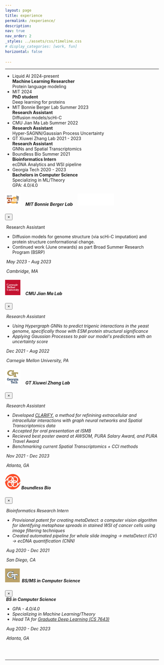 ```yaml
---
layout: page
title: experience
permalink: /experience/
description: 
nav: true
nav_order: 2
_styles: ../assets/css/timeline.css
# display_categories: [work, fun]
horizontal: false

---
```

<link rel="stylesheet" href="../assets/css/timeline.css">

<body>
<hr>
<!-- The Timeline -->

<ul class="timeline">
<!-- Item 1 -->
<li>
	<div class="direction-l" data-toggle="modal" data-target="#liquid">
		<div class="flag-wrapper">
			<span class="flag">Liquid AI</span>
			<span class="time-wrapper"><span class="time">2024-present</span></span>
		</div>
		<div class="desc">
			<b>Machine Learning Researcher</b> <br>
			Protein language modeling <br>
		</div>
	</div>
</li>
<li>
	<div class="direction-r" data-toggle="modal" data-target="#mitphd">
		<div class="flag-wrapper">
			<span class="flag">MIT</span>
			<span class="time-wrapper"><span class="time">2024</span></span>
		</div>
		<div class="desc">
			<b>PhD student</b> <br>
			Deep learning for proteins<br>
		</div>
	</div>
</li>

<li>
	<div class="direction-l" data-toggle="modal" data-target="#mit">
		<div class="flag-wrapper">
			<span class="flag">MIT Bonnie Berger Lab</span>
			<span class="time-wrapper"><span class="time">Summer 2023</span></span>
		</div>
		<div class="desc">
			<b>Research Assistant</b> <br>
			Diffusion models/scHi-C
		</div>
	</div>
</li>

<!-- Item 1 -->
<li>
	<div class="direction-l" data-toggle="modal" data-target="#cmu">
		<div class="flag-wrapper">
			<span class="flag">CMU Jian Ma Lab</span>
			<span class="time-wrapper"><span class="time">Summer 2022</span></span>
		</div>
		<div class="desc">
			<b>Research Assistant</b> <br>
			 Hyper-SAGNN/Gaussian Process Uncertainty
		</div>
	</div>
</li>

<!-- Item 2 -->
<li>
	<div class="direction-l" data-toggle="modal" data-target="#zhang">
		<div class="flag-wrapper">
			<span class="flag">GT Xiuwei Zhang Lab</span>
			<span class="time-wrapper"><span class="time">2021 - 2023</span></span>
		</div>
		<div class="desc">
			<b>Research Assistant</b> <br>
			GNNs and Spatial Transcriptomics<br>
		</div>
	</div>
</li>

<!-- Item 2 -->
<li>
	<div class="direction-l" data-toggle="modal" data-target="#bbi">
		<div class="flag-wrapper">
			<span class="flag">Boundless Bio</span>
			<span class="time-wrapper"><span class="time">Summer 2021</span></span>
		</div>
		<div class="desc">
			<b>Bioinformatics Intern</b> <br>
			ecDNA Analytics and WSI pipeline <br>
		</div>
	</div>
</li>

<!-- Item 3 -->
<li>
	<div class="direction-r" data-toggle="modal" data-target="#gt">
		<div class="flag-wrapper">
			<span class="flag">Georgia Tech</span>
			<span class="time-wrapper"><span class="time">2020 - 2023</span></span>
		</div>
		<div class="desc">
			<b>Bachelors in Computer Science </b> <br>
			Specializing in ML/Theory <br>
			GPA: 4.0/4.0
		</div>
	</div>
</li>

</ul>




<div id="timeline">
	<!-- Timeline Item, copy from here to create various boxes -->
	<div class="modal fade" id="mit" tabindex="-1" role="dialog" aria-labelledby="exampleModalLabel" aria-hidden="true">
		<div class="modal-dialog" role="document">
			<div class="modal-content">
				<div class="modal-header">
					<h5 class="modal-title" id="exampleModalLabel"><img src="../assets/img/mit.png" width="50vw" height="40vh">  &nbsp; &nbsp; MIT Bonnie Berger Lab &nbsp; &nbsp; <img src="../assets/img/broad.png" width="120vw" height="40vh"></h5>
					<button type="button" class="close" data-dismiss="modal" aria-label="Close">
					<span aria-hidden="true">&times;</span>
					</button>
				</div>
				<div class="modal-body">
					<p><i class='fas fa-id-badge'></i> &nbsp;Research Assistant </p>
					<p>
						<ul>
						<li>Diffusion models for genome structure (via scHi-C imputation) and protein structure conformational change.</li>
						<li>Continued work (June onwards) as part Broad Summer Research Program (BSRP) </li>
						</ul>
					</p>
					<p><i class='fas fa-calendar'/> &nbsp;May 2023 - Aug 2023</p>
					<p><i class='fas fa-map-marker-alt'></i> <em>&nbsp;Cambridge, MA </em> </p>
				</div>
			</div>
		</div>
	</div>
	<div class="modal fade" id="cmu" tabindex="-1" role="dialog" aria-labelledby="exampleModalLabel" aria-hidden="true">
		<div class="timeline-item">
			<div class="modal-dialog" role="document">
				<div class="modal-content">
					<div class="modal-header">
						<h5 class="modal-title" id="exampleModalLabel"><img src="../assets/img/cmu.png" width="50vw" height="50vh">  &nbsp; &nbsp;  CMU Jian Ma Lab </h5>
						<button type="button" class="close" data-dismiss="modal" aria-label="Close">
						<span aria-hidden="true">&times;</span>
						</button>
					</div>
					<div class="modal-body">
						<p><i class='fas fa-id-badge'></i> &nbsp;Research Assistant </p>
						<p>
							<ul>
							<li>Using Hypergraph GNNs to predict trigenic interactions in the yeast genome, specifically those with ESM protein structural significance</li>
							<li>Applying Gaussian Processes to pair our model's predictions with an uncertainty score</li>
							</ul>
						</p>
						<p><i class='fas fa-calendar'/> &nbsp;Dec 2021 - Aug 2022</p>
						<p><i class='fas fa-map-marker-alt'></i> <em>&nbsp;Carnegie Mellon University, PA </em> </p>
						<!-- <a href="#" class="btn">button</a> -->
					</div>
				</div>
			</div>
		</div>
	</div>
	<div class="modal fade" id="zhang" tabindex="-1" role="dialog" aria-labelledby="exampleModalLabel" aria-hidden="true">
		<div class="timeline-item">
			<div class="modal-dialog" role="document">
				<div class="modal-content">
					<div class="modal-header">
						<h5 class="modal-title" id="exampleModalLabel"><img src="../assets/img/gt.png" width="50vw" height="50vh">  &nbsp; &nbsp; GT Xiuwei Zhang Lab </h5>
						<button type="button" class="close" data-dismiss="modal" aria-label="Close">
						<span aria-hidden="true">&times;</span>
						</button>
					</div>
					<div class="modal-body">
						<p><i class='fas fa-id-badge'></i> &nbsp;Research Assistant </p>
						<p>
							<ul>
							<li>Developed <a href="https://academic.oup.com/bioinformatics/article/39/Supplement_1/i484/7210503">CLARIFY</a>, a method for refinining extracellular and intracellular interactions with graph neural networks and Spatial Transcriptomics data</li>
							<li>Accepted for oral presentation at ISMB</li>
							<li>Recieved best poster award at AWSOM, PURA Salary Award, and PURA Travel Award</li>
							<li>Benchmarking current Spatial Transcriptomics + CCI methods</li>
							</ul>
						</p>
						<p><i class='fas fa-calendar'/> &nbsp;Nov 2021 - Dec 2023</p>
						<p><i class='fas fa-map-marker-alt'></i> <em>&nbsp;Atlanta, GA </em> </p>
					</div>
				</div>
			</div>
		</div>
	</div>
	<div class="modal fade" id="bbi" tabindex="-1" role="dialog" aria-labelledby="exampleModalLabel" aria-hidden="true">
		<div class="timeline-item">
			<div class="modal-dialog" role="document">
				<div class="modal-content">
					<div class="modal-header">
						<h5 class="modal-title" id="exampleModalLabel"><img src="../assets/img/ppi_trans.png" width="50vw" height="50vh">&nbsp;Boundless Bio</h5>
						<button type="button" class="close" data-dismiss="modal" aria-label="Close">
						<span aria-hidden="true">&times;</span>
						</button>
					</div>
					<div class="modal-body">
						<p><i class='fas fa-id-badge'></i> &nbsp;Bioinformatics Research Intern </p>
						<p>
							<ul>
							<li>Provisional patent for creating metaDetect: a computer vision algorithm for identifying metaphase spreads in stained WSI of cancer cells using image filtering techniques</li>
							<li>Created automated pipeline for whole slide imaging → metaDetect (CV) → ecDNA quantification (CNN)</li>
							</ul>
						</p>
						<p><i class='fas fa-calendar'/> &nbsp;Aug 2020 - Dec 2021</p>
						<p><i class='fas fa-map-marker-alt'></i><em>&nbsp;San Diego, CA </em> </p>
					</div>
				</div>
			</div>
		</div>
	</div>
	<div class="modal fade" id="gt" tabindex="-1" role="dialog" aria-labelledby="exampleModalLabel" aria-hidden="true">
		<div class="timeline-item">
			<div class="modal-dialog" role="document">
				<div class="modal-content">
					<div class="modal-header">
						<h5 class="modal-title" id="exampleModalLabel"><img src="../assets/img/gt.jpeg" width="48vw" height="45vh">&nbsp; BS/MS in Computer Science</h5>
						<button type="button" class="close" data-dismiss="modal" aria-label="Close">
						<span aria-hidden="true">&times;</span>
						</button>
					</div>
					<div class="modal-body">
						<b><i class='fas fa-graduation-cap'></i> &nbsp;BS in Computer Science</b>
						<p>
							<ul>
							<li>GPA - 4.0/4.0</li>
							<li>Specializing in Machine Learning/Theory</li>
							<li>Head TA for <a href="https://sites.cc.gatech.edu/classes/AY2024/cs7643_fall/">Graduate Deep Learning (CS 7643)</a> </li>
							</ul>
						</p>
						<p><i class='fas fa-calendar'/> &nbsp;Aug 2020 - Dec 2023
						<p><i class='fas fa-map-marker-alt'></i> <em>&nbsp;Atlanta, GA</em> </p>
						</p>	
					</div>
				</div>
			</div>
		</div>
	</div>
</div>
<br>
<br>
<hr>
<br>
<br>
</body> 
